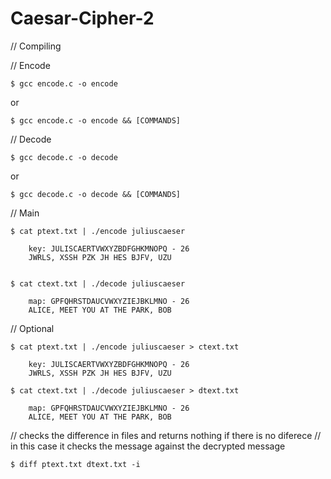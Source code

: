 Caesar-Cipher-2
===============

// Compiling

// Encode

	$ gcc encode.c -o encode

or

	$ gcc encode.c -o encode && [COMMANDS]

// Decode

	$ gcc decode.c -o decode

or 

	$ gcc decode.c -o decode && [COMMANDS]

// Main

	$ cat ptext.txt | ./encode juliuscaeser

		key: JULISCAERTVWXYZBDFGHKMNOPQ - 26
		JWRLS, XSSH PZK JH HES BJFV, UZU


	$ cat ctext.txt | ./decode juliuscaeser
	
		map: GPFQHRSTDAUCVWXYZIEJBKLMNO - 26
		ALICE, MEET YOU AT THE PARK, BOB


// Optional

	$ cat ptext.txt | ./encode juliuscaeser > ctext.txt
	
		key: JULISCAERTVWXYZBDFGHKMNOPQ - 26
		JWRLS, XSSH PZK JH HES BJFV, UZU
	
	$ cat ctext.txt | ./decode juliuscaeser > dtext.txt
	
		map: GPFQHRSTDAUCVWXYZIEJBKLMNO - 26
		ALICE, MEET YOU AT THE PARK, BOB


// checks the difference in files and returns nothing if there is no diferece
// in this case it checks the message against the decrypted message

	$ diff ptext.txt dtext.txt -i


